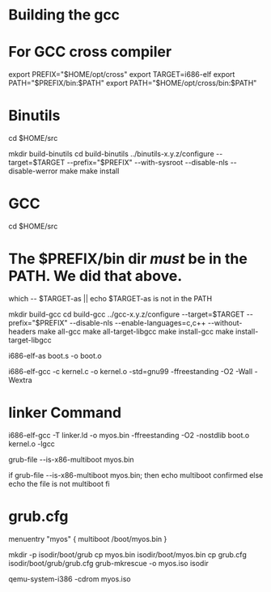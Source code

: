 # Building the gcc

# For GCC cross compiler
export PREFIX="$HOME/opt/cross"
export TARGET=i686-elf
export PATH="$PREFIX/bin:$PATH"
export PATH="$HOME/opt/cross/bin:$PATH"

# Binutils

cd $HOME/src
 
mkdir build-binutils
cd build-binutils
../binutils-x.y.z/configure --target=$TARGET --prefix="$PREFIX" --with-sysroot --disable-nls --disable-werror
make
make install


# GCC

cd $HOME/src
 
# The $PREFIX/bin dir _must_ be in the PATH. We did that above.
which -- $TARGET-as || echo $TARGET-as is not in the PATH
 
mkdir build-gcc
cd build-gcc
../gcc-x.y.z/configure --target=$TARGET --prefix="$PREFIX" --disable-nls --enable-languages=c,c++ --without-headers
make all-gcc
make all-target-libgcc
make install-gcc
make install-target-libgcc


i686-elf-as boot.s -o boot.o

i686-elf-gcc -c kernel.c -o kernel.o -std=gnu99 -ffreestanding -O2 -Wall -Wextra

# linker Command
i686-elf-gcc -T linker.ld -o myos.bin -ffreestanding -O2 -nostdlib boot.o kernel.o -lgcc

grub-file --is-x86-multiboot myos.bin



if grub-file --is-x86-multiboot myos.bin; then
  echo multiboot confirmed
else
  echo the file is not multiboot
fi

# grub.cfg

menuentry "myos" {
	multiboot /boot/myos.bin
}

mkdir -p isodir/boot/grub
cp myos.bin isodir/boot/myos.bin
cp grub.cfg isodir/boot/grub/grub.cfg
grub-mkrescue -o myos.iso isodir

qemu-system-i386 -cdrom myos.iso


